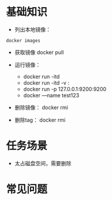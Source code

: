 # 基础知识
* 列出本地镜像：
```
docker images
```


* 获取镜像
docker pull <image>

* 运行镜像：
    - docker run -itd <image>
    - docker run -itd -v <local>:<container> <image>
    - docker run -p 127.0.0.1:9200:9200 <image> <cmd>
    - docker —name test123 <image>

* 删除镜像：
docker rmi <image>

* 删除tag：
docker rmi <image id>


# 任务场景
* 太占磁盘空间，需要删除

# 常见问题
